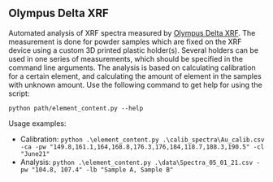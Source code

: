 ## Olympus Delta XRF

Automated analysis of XRF spectra measured by [Olympus Delta XRF](https://www.olympus-ims.com/en/xrf-xrd/delta-handheld/delta-prof/). The measurement is done for powder samples which are fixed on the XRF device using a custom 3D printed plastic holder(s). Several holders can be used in one series of measurements, which should be specified in the command line arguments. The analysis is based on calculating calibration for a certain element, and calculating the amount of element in the samples with unknown amount. Use the following command to get help for using the script:

```python path/element_content.py --help```

Usage examples:

- Calibration: ```python .\element_content.py .\calib_spectra\Au_calib.csv -ca -pw "149.8,161.1,164,168.8,176.3,176,184,118.7,188.3,190.5" -cl "June21"```
- Analysis: ```python .\element_content.py .\data\Spectra_05_01_21.csv -pw "104.8, 107.4" -lb "Sample A, Sample B"```
